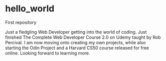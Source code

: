 # hello_world
First repository

Just a fledgling Web Developer getting into the world of coding. Just finished The Complete Web Developer Course 2.0 on Udemy taught by Rob Percival. I am now moving onto creating my own projects, while also starting the Odin Project and a Harvard CS50 course released for free online. Looking forward to learning more. 
